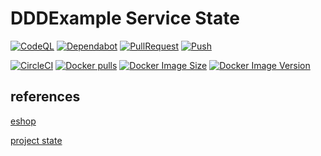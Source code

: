 # DDDExample Service State

[![CodeQL](https://github.com/futugyou/DDDExample/actions/workflows/codeql.yml/badge.svg?branch=master)](https://github.com/futugyou/DDDExample/actions/workflows/codeql.yml)
[![Dependabot](https://github.com/futugyou/DDDExample/actions/workflows/dependabot-auto.yml/badge.svg)](https://github.com/futugyou/DDDExample/actions/workflows/dependabot-auto.yml)
[![PullRequest](https://github.com/futugyou/DDDExample/actions/workflows/pull_request.yml/badge.svg)](https://github.com/futugyou/DDDExample/actions/workflows/pull_request.yml)
[![Push](https://github.com/futugyou/DDDExample/actions/workflows/push.yml/badge.svg?branch=master)](https://github.com/futugyou/DDDExample/actions/workflows/push.yml)

[![CircleCI](https://dl.circleci.com/status-badge/img/gh/futugyou/DDDExample/tree/master.svg?style=svg)](https://dl.circleci.com/status-badge/redirect/gh/futugyou/DDDExample/tree/master)
[![Docker pulls](https://img.shields.io/docker/pulls/futugyousuzu/ddddemo_project?logo=docker&color=vert)](https://hub.docker.com/r/futugyousuzu/ddddemo_project)
[![Docker Image Size](https://img.shields.io/docker/image-size/futugyousuzu/ddddemo_project?logo=docker&color=vert)](https://hub.docker.com/r/futugyousuzu/ddddemo_project)
[![Docker Image Version](https://img.shields.io/docker/v/futugyousuzu/ddddemo_project?logo=docker&color=vert)](https://hub.docker.com/r/futugyousuzu/ddddemo_project)

## references

[eshop](https://github.com/dotnet/eShop)

[project state](https://shields.io/)
